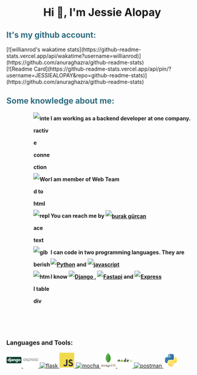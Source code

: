 <h1 align="center">Hi 👋, I'm Jessie Alopay</h1>
<h2 style="color: #2e6c80;">It's my github account:<span class="Y2IQFc" lang="en"> <br /></span></h2>
[![willianrod's wakatime stats](https://github-readme-stats.vercel.app/api/wakatime?username=willianrod)](https://github.com/anuraghazra/github-readme-stats)
<br>
[![Readme Card](https://github-readme-stats.vercel.app/api/pin/?username=JESSIEALOPAY&repo=github-readme-stats)](https://github.com/anuraghazra/github-readme-stats)
<h2 style="color: #2e6c80;">Some knowledge about me:</h2>
<ol style="list-style: none; font-size: 14px; line-height: 32px; font-weight: bold;">
<ol style="list-style: none; font-size: 14px; line-height: 32px; font-weight: bold;">
<ol style="list-style: none; font-size: 14px; line-height: 32px; font-weight: bold;">
<li style="clear: both;"><img style="float: left;" src="https://html-online.com/img/01-interactive-connection.png" alt="interactive connection" width="45" /><span class="Y2IQFc" lang="en">I am working as a backend developer at one company.</span></li>
<li style="clear: both;"><img style="float: left;" src="https://html-online.com/img/03-docs-to-html.png" alt="Word to html" width="45" />I am member of Web Team</li>
<li style="clear: both;"><img style="float: left;" src="https://html-online.com/img/04-replace.png" alt="replace text" width="45" />You can reach me by  <a href="https://www.linkedin.com/in/burak-g%C3%BCrcan-64615221a/" target="blank"><img src="https://raw.githubusercontent.com/rahuldkjain/github-profile-readme-generator/master/src/images/icons/Social/linked-in-alt.svg" alt="burak g&uuml;rcan" width="40" height="30" align="center" /></a></li>
<li style="clear: both;"><img style="float: left;" src="https://html-online.com/img/05-gibberish.png" alt="gibberish" width="45" /><span class="Y2IQFc" lang="en">I can code in two programming languages. They are <a href="https://camo.githubusercontent.com/239a58e1b6940a71bfa490924aa69227260e8a8aef89767efed349e03ee01fa7/68747470733a2f2f696d672e736869656c64732e696f2f62616467652f2d507974686f6e2d3035363637363f7374796c653d666c6174266c6f676f3d507974686f6e266c6162656c436f6c6f723d303030" target="_blank" rel="noopener noreferrer"><img style="max-width: 100%;" src="https://camo.githubusercontent.com/239a58e1b6940a71bfa490924aa69227260e8a8aef89767efed349e03ee01fa7/68747470733a2f2f696d672e736869656c64732e696f2f62616467652f2d507974686f6e2d3035363637363f7374796c653d666c6174266c6f676f3d507974686f6e266c6162656c436f6c6f723d303030" alt="Python" data-canonical-src="https://img.shields.io/badge/-Python-056676?style=flat&amp;logo=Python&amp;labelColor=000" /></a> and <a href="https://camo.githubusercontent.com/c27b5c8c5271704fc016965a822c19a9935b9c0d8caaf9f618b52b829d802d92/68747470733a2f2f696d672e736869656c64732e696f2f62616467652f2d6a6176617363726970742d3035363637363f7374796c653d666c6174266c6f676f3d6a617661736372697074266c6162656c436f6c6f723d303030" target="_blank" rel="noopener noreferrer"><img style="max-width: 100%;" src="https://camo.githubusercontent.com/c27b5c8c5271704fc016965a822c19a9935b9c0d8caaf9f618b52b829d802d92/68747470733a2f2f696d672e736869656c64732e696f2f62616467652f2d6a6176617363726970742d3035363637363f7374796c653d666c6174266c6f676f3d6a617661736372697074266c6162656c436f6c6f723d303030" alt="javascript" data-canonical-src="https://img.shields.io/badge/-javascript-056676?style=flat&amp;logo=javascript&amp;labelColor=000" /></a></span></li>
<li style="clear: both;"><img style="float: left;" src="https://html-online.com/img/6-table-div-html.png" alt="html table div" width="45" />I know <a href="https://camo.githubusercontent.com/2d496599f0c003346373f81e5ad313de85500ce56c4ef93796b032ebdc252d37/68747470733a2f2f696d672e736869656c64732e696f2f62616467652f2d446a616e676f2d3035363637363f7374796c653d666c6174266c6f676f3d646a616e676f266c6162656c436f6c6f723d303030" target="_blank" rel="noopener noreferrer"><img style="max-width: 100%;" src="https://camo.githubusercontent.com/2d496599f0c003346373f81e5ad313de85500ce56c4ef93796b032ebdc252d37/68747470733a2f2f696d672e736869656c64732e696f2f62616467652f2d446a616e676f2d3035363637363f7374796c653d666c6174266c6f676f3d646a616e676f266c6162656c436f6c6f723d303030" alt="Django" data-canonical-src="https://img.shields.io/badge/-Django-056676?style=flat&amp;logo=django&amp;labelColor=000" /> ,</a> <a href="https://camo.githubusercontent.com/4ade15673339aa02fcbdd8d1aec9269572e109528ebde34f8533913c74949795/68747470733a2f2f696d672e736869656c64732e696f2f62616467652f2d466173746170692d3035363637363f7374796c653d666c6174266c6f676f3d66617374617069266c6162656c436f6c6f723d303030" target="_blank" rel="noopener noreferrer"><img style="max-width: 100%;" src="https://camo.githubusercontent.com/4ade15673339aa02fcbdd8d1aec9269572e109528ebde34f8533913c74949795/68747470733a2f2f696d672e736869656c64732e696f2f62616467652f2d466173746170692d3035363637363f7374796c653d666c6174266c6f676f3d66617374617069266c6162656c436f6c6f723d303030" alt="Fastapi" data-canonical-src="https://img.shields.io/badge/-Fastapi-056676?style=flat&amp;logo=fastapi&amp;labelColor=000" /></a> and <a href="https://camo.githubusercontent.com/e8886f96a3e65e1073c32b4e633357dda8c113ace6b75f2d4175aab65e76366f/68747470733a2f2f696d672e736869656c64732e696f2f62616467652f2d457870726573732d3035363637363f7374796c653d666c6174266c6f676f3d45787072657373266c6162656c436f6c6f723d303030" target="_blank" rel="noopener noreferrer"><img style="max-width: 100%;" src="https://camo.githubusercontent.com/e8886f96a3e65e1073c32b4e633357dda8c113ace6b75f2d4175aab65e76366f/68747470733a2f2f696d672e736869656c64732e696f2f62616467652f2d457870726573732d3035363637363f7374796c653d666c6174266c6f676f3d45787072657373266c6162656c436f6c6f723d303030" alt="Express" data-canonical-src="https://img.shields.io/badge/-Express-056676?style=flat&amp;logo=Express&amp;labelColor=000" /></a></li>
</ol>
</ol>
</ol>
<p>&nbsp;</p>
<p>&nbsp; &nbsp; &nbsp; &nbsp; &nbsp; &nbsp; &nbsp; &nbsp; &nbsp; &nbsp; &nbsp; &nbsp; &nbsp; &nbsp; &nbsp; &nbsp; &nbsp; &nbsp; &nbsp; &nbsp; &nbsp; &nbsp; &nbsp; &nbsp; &nbsp;</p>
<p>&nbsp; &nbsp; &nbsp; &nbsp; &nbsp; &nbsp; &nbsp;</p>

<br>
<h3 align="left">Languages and Tools:</h3>
<p align="left"> <a href="https://www.djangoproject.com/" target="_blank" rel="noreferrer"> <img src="https://raw.githubusercontent.com/devicons/devicon/master/icons/django/django-original.svg" alt="django" width="40" height="40"/> </a> <a href="https://expressjs.com" target="_blank" rel="noreferrer"> <img src="https://raw.githubusercontent.com/devicons/devicon/master/icons/express/express-original-wordmark.svg" alt="express" width="40" height="40"/> </a> <a href="https://flask.palletsprojects.com/" target="_blank" rel="noreferrer"> <img src="https://www.vectorlogo.zone/logos/pocoo_flask/pocoo_flask-icon.svg" alt="flask" width="40" height="40"/> </a> <a href="https://developer.mozilla.org/en-US/docs/Web/JavaScript" target="_blank" rel="noreferrer"> <img src="https://raw.githubusercontent.com/devicons/devicon/master/icons/javascript/javascript-original.svg" alt="javascript" width="40" height="40"/> </a> <a href="https://mochajs.org" target="_blank" rel="noreferrer"> <img src="https://www.vectorlogo.zone/logos/mochajs/mochajs-icon.svg" alt="mocha" width="40" height="40"/> </a> <a href="https://www.mongodb.com/" target="_blank" rel="noreferrer"> <img src="https://raw.githubusercontent.com/devicons/devicon/master/icons/mongodb/mongodb-original-wordmark.svg" alt="mongodb" width="40" height="40"/> </a> <a href="https://nodejs.org" target="_blank" rel="noreferrer"> <img src="https://raw.githubusercontent.com/devicons/devicon/master/icons/nodejs/nodejs-original-wordmark.svg" alt="nodejs" width="40" height="40"/> </a> <a href="https://postman.com" target="_blank" rel="noreferrer"> <img src="https://www.vectorlogo.zone/logos/getpostman/getpostman-icon.svg" alt="postman" width="40" height="40"/> </a> <a href="https://www.python.org" target="_blank" rel="noreferrer"> <img src="https://raw.githubusercontent.com/devicons/devicon/master/icons/python/python-original.svg" alt="python" width="40" height="40"/> </a> </p>
